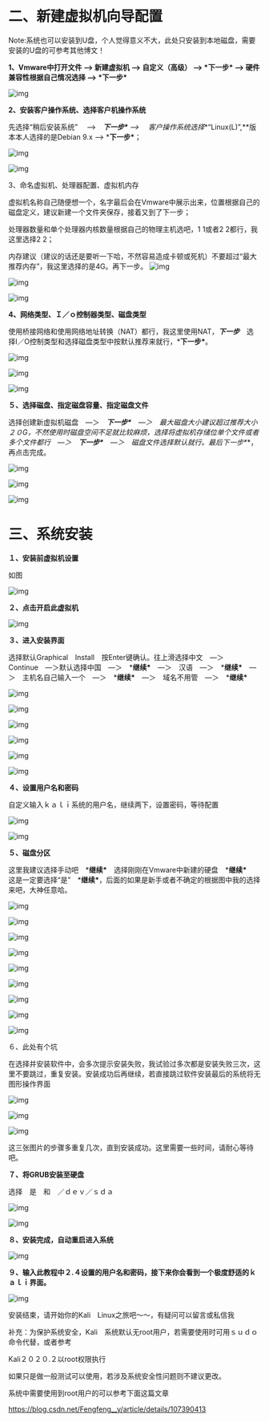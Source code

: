 # **二、新建虚拟机向导配置**

Note:系统也可以安装到U盘，个人觉得意义不大，此处只安装到本地磁盘，需要安装的U盘的可参考其他博文！

**1、Vmware中打开文件 —> 新建虚拟机 —> 自定义（高级） —> \*下一步\* —> 硬件兼容性根据自己情况选择 —> \*下一步\***

![img](assets/Kali-linux/watermark,type_ZmFuZ3poZW5naGVpdGk,shadow_10,text_aHR0cHM6Ly9ibG9nLmNzZG4ubmV0L0ZlbmdmZW5nX195,size_16,color_FFFFFF,t_70.png)

**2、安装客户操作系统、选择客户机操作系统**

先选择“稍后安装系统” 　—>　***下一步\*** —> 　客户操作系统选择**“Linux(L)”,**版本本人选择的是Debian 9.x —> ***下一步\***；

![img](assets/Kali-linux/watermark,type_ZmFuZ3poZW5naGVpdGk,shadow_10,text_aHR0cHM6Ly9ibG9nLmNzZG4ubmV0L0ZlbmdmZW5nX195,size_16,color_FFFFFF,t_70-16905121970318.png)

![img](assets/Kali-linux/watermark,type_ZmFuZ3poZW5naGVpdGk,shadow_10,text_aHR0cHM6Ly9ibG9nLmNzZG4ubmV0L0ZlbmdmZW5nX195,size_16,color_FFFFFF,t_70-169051221197511.png)

3、命名虚拟机、处理器配置、虚拟机内存

虚拟机名称自己随便想一个，名字最后会在Vmware中展示出来，位置根据自己的磁盘定义，建议新建一个文件夹保存，接着又到了下一步；

处理器数量和单个处理器内核数量根据自己的物理主机选吧，1 1或者2 2都行，我这里选择2 2；

内存建议（建议的话还是要听一下哈，不然容易造成卡顿或死机）不要超过“最大推荐内存”，我这里选择的是4G。再下一步。
![img](assets/Kali-linux/watermark,type_ZmFuZ3poZW5naGVpdGk,shadow_10,text_aHR0cHM6Ly9ibG9nLmNzZG4ubmV0L0ZlbmdmZW5nX195,size_16,color_FFFFFF,t_70-169051223481914.png)

![img](assets/Kali-linux/watermark,type_ZmFuZ3poZW5naGVpdGk,shadow_10,text_aHR0cHM6Ly9ibG9nLmNzZG4ubmV0L0ZlbmdmZW5nX195,size_16,color_FFFFFF,t_70-169051223863217.png)

![img](assets/Kali-linux/watermark,type_ZmFuZ3poZW5naGVpdGk,shadow_10,text_aHR0cHM6Ly9ibG9nLmNzZG4ubmV0L0ZlbmdmZW5nX195,size_16,color_FFFFFF,t_70-169051224331920.png)



**4、网络类型、Ｉ／ｏ控制器类型、磁盘类型**

使用桥接网络和使用网络地址转换（NAT）都行，我这里使用NAT，***下一步***　选择I／O控制类型和选择磁盘类型中按默认推荐来就行，***下一步\***。

![img](assets/Kali-linux/watermark,type_ZmFuZ3poZW5naGVpdGk,shadow_10,text_aHR0cHM6Ly9ibG9nLmNzZG4ubmV0L0ZlbmdmZW5nX195,size_16,color_FFFFFF,t_70-169051225455623.png)

![img](assets/Kali-linux/watermark,type_ZmFuZ3poZW5naGVpdGk,shadow_10,text_aHR0cHM6Ly9ibG9nLmNzZG4ubmV0L0ZlbmdmZW5nX195,size_16,color_FFFFFF,t_70-169051226178826.png)

![img](assets/Kali-linux/watermark,type_ZmFuZ3poZW5naGVpdGk,shadow_10,text_aHR0cHM6Ly9ibG9nLmNzZG4ubmV0L0ZlbmdmZW5nX195,size_16,color_FFFFFF,t_70-169051226572629.png)

 **５、选择磁盘、指定磁盘容量、指定磁盘文件**

选择创建新虚拟机磁盘　—＞　***下一步\***　—＞　最大磁盘大小建议超过推荐大小２０G，不然使用时磁盘空间不足就比较麻烦，选择将虚拟机存储位单个文件或者多个文件都行　—＞　***下一步\***　—＞　磁盘文件选择默认就行。最后***下一步\***，再点击完成。

![img](assets/Kali-linux/watermark,type_ZmFuZ3poZW5naGVpdGk,shadow_10,text_aHR0cHM6Ly9ibG9nLmNzZG4ubmV0L0ZlbmdmZW5nX195,size_16,color_FFFFFF,t_70-169051234197038.png)

![img](assets/Kali-linux/watermark,type_ZmFuZ3poZW5naGVpdGk,shadow_10,text_aHR0cHM6Ly9ibG9nLmNzZG4ubmV0L0ZlbmdmZW5nX195,size_16,color_FFFFFF,t_70-169051236573841.png)

![img](assets/Kali-linux/watermark,type_ZmFuZ3poZW5naGVpdGk,shadow_10,text_aHR0cHM6Ly9ibG9nLmNzZG4ubmV0L0ZlbmdmZW5nX195,size_16,color_FFFFFF,t_70-169051237890244.png)

# 三、系统安装

**１、安装前虚拟机设置**

如图

![img](assets/Kali-linux/watermark,type_ZmFuZ3poZW5naGVpdGk,shadow_10,text_aHR0cHM6Ly9ibG9nLmNzZG4ubmV0L0ZlbmdmZW5nX195,size_16,color_FFFFFF,t_70-169051239703847.png)



**２、点击开启此虚拟机**

![img](assets/Kali-linux/watermark,type_ZmFuZ3poZW5naGVpdGk,shadow_10,text_aHR0cHM6Ly9ibG9nLmNzZG4ubmV0L0ZlbmdmZW5nX195,size_16,color_FFFFFF,t_70-169051241061950.png)

**３、进入安装界面**

选择默认Graphical　Install　按Enter键确认。往上滑选择中文　—＞　Continue　—＞默认选择中国　—＞　***继续\***　—＞　汉语　—＞　***继续\***　—＞　主机名自己输入一个　—＞　***继续\***　—＞　域名不用管　—＞　***继续\***

![img](assets/Kali-linux/watermark,type_ZmFuZ3poZW5naGVpdGk,shadow_10,text_aHR0cHM6Ly9ibG9nLmNzZG4ubmV0L0ZlbmdmZW5nX195,size_16,color_FFFFFF,t_70-169051242538153.png)

![img](assets/Kali-linux/watermark,type_ZmFuZ3poZW5naGVpdGk,shadow_10,text_aHR0cHM6Ly9ibG9nLmNzZG4ubmV0L0ZlbmdmZW5nX195,size_16,color_FFFFFF,t_70-169051243081856.png)

![img](assets/Kali-linux/watermark,type_ZmFuZ3poZW5naGVpdGk,shadow_10,text_aHR0cHM6Ly9ibG9nLmNzZG4ubmV0L0ZlbmdmZW5nX195,size_16,color_FFFFFF,t_70-169051243673959.png)

![img](assets/Kali-linux/watermark,type_ZmFuZ3poZW5naGVpdGk,shadow_10,text_aHR0cHM6Ly9ibG9nLmNzZG4ubmV0L0ZlbmdmZW5nX195,size_16,color_FFFFFF,t_70-169051244208662.png)

![img](assets/Kali-linux/watermark,type_ZmFuZ3poZW5naGVpdGk,shadow_10,text_aHR0cHM6Ly9ibG9nLmNzZG4ubmV0L0ZlbmdmZW5nX195,size_16,color_FFFFFF,t_70-169051245486565.png)



![img](assets/Kali-linux/watermark,type_ZmFuZ3poZW5naGVpdGk,shadow_10,text_aHR0cHM6Ly9ibG9nLmNzZG4ubmV0L0ZlbmdmZW5nX195,size_16,color_FFFFFF,t_70-169051245848868.png)

**４、设置用户名和密码**

自定义输入ｋａｌｉ系统的用户名，继续两下，设置密码，等待配置

![img](assets/Kali-linux/watermark,type_ZmFuZ3poZW5naGVpdGk,shadow_10,text_aHR0cHM6Ly9ibG9nLmNzZG4ubmV0L0ZlbmdmZW5nX195,size_16,color_FFFFFF,t_70-169051247808571.png)

![img](assets/Kali-linux/watermark,type_ZmFuZ3poZW5naGVpdGk,shadow_10,text_aHR0cHM6Ly9ibG9nLmNzZG4ubmV0L0ZlbmdmZW5nX195,size_16,color_FFFFFF,t_70-169051248426174.png)

**５、磁盘分区**

这里我建议选择手动吧　***继续\***　选择刚刚在Vmware中新建的硬盘　***继续\***　这是一定要选择“是”　***继续\***，后面的如果是新手或者不确定的根据图中我的选择来吧，大神任意哈。

![img](assets/Kali-linux/watermark,type_ZmFuZ3poZW5naGVpdGk,shadow_10,text_aHR0cHM6Ly9ibG9nLmNzZG4ubmV0L0ZlbmdmZW5nX195,size_16,color_FFFFFF,t_70-169051250051677.png)

![img](assets/Kali-linux/watermark,type_ZmFuZ3poZW5naGVpdGk,shadow_10,text_aHR0cHM6Ly9ibG9nLmNzZG4ubmV0L0ZlbmdmZW5nX195,size_16,color_FFFFFF,t_70-169051250528380.png)



![img](assets/Kali-linux/watermark,type_ZmFuZ3poZW5naGVpdGk,shadow_10,text_aHR0cHM6Ly9ibG9nLmNzZG4ubmV0L0ZlbmdmZW5nX195,size_16,color_FFFFFF,t_70-169051250959083.png)

![img](assets/Kali-linux/watermark,type_ZmFuZ3poZW5naGVpdGk,shadow_10,text_aHR0cHM6Ly9ibG9nLmNzZG4ubmV0L0ZlbmdmZW5nX195,size_16,color_FFFFFF,t_70-169051251337886.png)



![img](assets/Kali-linux/watermark,type_ZmFuZ3poZW5naGVpdGk,shadow_10,text_aHR0cHM6Ly9ibG9nLmNzZG4ubmV0L0ZlbmdmZW5nX195,size_16,color_FFFFFF,t_70-169051251853489.png)

![img](assets/Kali-linux/watermark,type_ZmFuZ3poZW5naGVpdGk,shadow_10,text_aHR0cHM6Ly9ibG9nLmNzZG4ubmV0L0ZlbmdmZW5nX195,size_16,color_FFFFFF,t_70-169051252645992.png)



![img](assets/Kali-linux/watermark,type_ZmFuZ3poZW5naGVpdGk,shadow_10,text_aHR0cHM6Ly9ibG9nLmNzZG4ubmV0L0ZlbmdmZW5nX195,size_16,color_FFFFFF,t_70-169051253188395.png)

![img](assets/Kali-linux/watermark,type_ZmFuZ3poZW5naGVpdGk,shadow_10,text_aHR0cHM6Ly9ibG9nLmNzZG4ubmV0L0ZlbmdmZW5nX195,size_16,color_FFFFFF,t_70-169051253884998.png)

![img](assets/Kali-linux/watermark,type_ZmFuZ3poZW5naGVpdGk,shadow_10,text_aHR0cHM6Ly9ibG9nLmNzZG4ubmV0L0ZlbmdmZW5nX195,size_16,color_FFFFFF,t_70-1690512543412101.png)

６、此处有个坑

在选择并安装软件中，会多次提示安装失败，我试验过多次都是安装失败三次，这里不要跳过，重复安装。安装成功后再继续，若直接跳过软件安装最后的系统将无图形操作界面

![img](assets/Kali-linux/watermark,type_ZmFuZ3poZW5naGVpdGk,shadow_10,text_aHR0cHM6Ly9ibG9nLmNzZG4ubmV0L0ZlbmdmZW5nX195,size_16,color_FFFFFF,t_70-1690512566465104.png)

![img](assets/Kali-linux/watermark,type_ZmFuZ3poZW5naGVpdGk,shadow_10,text_aHR0cHM6Ly9ibG9nLmNzZG4ubmV0L0ZlbmdmZW5nX195,size_16,color_FFFFFF,t_70-1690512571539107.png)

![img](assets/Kali-linux/watermark,type_ZmFuZ3poZW5naGVpdGk,shadow_10,text_aHR0cHM6Ly9ibG9nLmNzZG4ubmV0L0ZlbmdmZW5nX195,size_16,color_FFFFFF,t_70-1690512576006110.png)

这三张图片的步骤多重复几次，直到安装成功。这里需要一些时间，请耐心等待吧。

**７、将GRUB安装至硬盘**

选择　是　和　／ｄｅｖ／ｓｄａ

![img](assets/Kali-linux/watermark,type_ZmFuZ3poZW5naGVpdGk,shadow_10,text_aHR0cHM6Ly9ibG9nLmNzZG4ubmV0L0ZlbmdmZW5nX195,size_16,color_FFFFFF,t_70-1690512589444113.png)

![img](assets/Kali-linux/watermark,type_ZmFuZ3poZW5naGVpdGk,shadow_10,text_aHR0cHM6Ly9ibG9nLmNzZG4ubmV0L0ZlbmdmZW5nX195,size_16,color_FFFFFF,t_70-1690512594786116.png)

**８、安装完成，自动重启进入系统**

![img](assets/Kali-linux/watermark,type_ZmFuZ3poZW5naGVpdGk,shadow_10,text_aHR0cHM6Ly9ibG9nLmNzZG4ubmV0L0ZlbmdmZW5nX195,size_16,color_FFFFFF,t_70-1690512605080119.png)

**９、输入此教程中２.４设置的用户名和密码，接下来你会看到一个极度舒适的ｋａｌｉ界面。**

![img](assets/Kali-linux/watermark,type_ZmFuZ3poZW5naGVpdGk,shadow_10,text_aHR0cHM6Ly9ibG9nLmNzZG4ubmV0L0ZlbmdmZW5nX195,size_16,color_FFFFFF,t_70-1690512617815122.png)

安装结束，请开始你的Kali　Linux之旅吧～～，有疑问可以留言或私信我

补充：为保护系统安全，Kali　系统默认无root用户，若需要使用时可用ｓｕｄｏ命令代替，或者参考

Kali２０２０.２以root权限执行

如果只是做一般测试可以使用，若涉及系统安全性问题则不建议更改。

系统中需要使用到root用户的可以参考下面这篇文章


https://blog.csdn.net/Fengfeng__y/article/details/107390413
